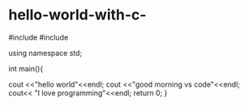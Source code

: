 # hello-world-with-c-
#include<iostream>
#include<string>

using namespace std;

int main(){

cout <<"hello world"<<endl;
cout <<"good morning vs code"<<endl;
cout<< "I love programming"<<endl;
    return 0;
}

